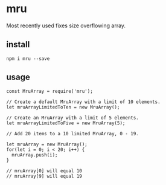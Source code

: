# mru
Most recently used fixes size overflowing array.

## install

```
npm i mru --save
```

## usage

```
const MruArray = require('mru');

// Create a default MruArray with a limit of 10 elements.
let mruArrayLimitedToTen = new MruArray();

// Create an MruArray with a limit of 5 elements.
let mruArrayLimitedToFive = new MruArray(5);

// Add 20 items to a 10 limited MruArray, 0 - 19.

let mruArray = new MruArray();
for(let i = 0; i < 20; i++) {
  mruArray.push(i);
}

// mruArray[0] will equal 10
// mruArray[9] will equal 19
```

